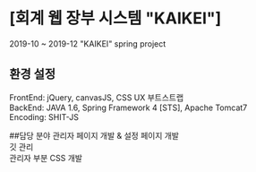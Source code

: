 # [회계 웹 장부 시스템 "KAIKEI"]
2019-10 ~ 2019-12 "KAIKEI" spring project

## 환경 설정
FrontEnd: jQuery, canvasJS, CSS UX 부트스트랩\
BackEnd: JAVA 1.6, Spring Framework 4 [STS], Apache Tomcat7\
Encoding: SHIT-JS

##담당 분야
관리자 페이지 개발 & 설정 페이지 개발\
깃 관리\
관리자 부분 CSS 개발

